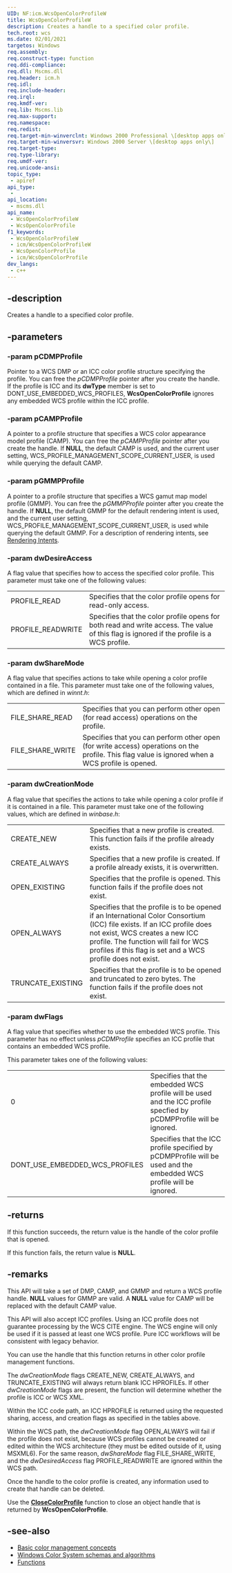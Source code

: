```yaml
---
UID: NF:icm.WcsOpenColorProfileW
title: WcsOpenColorProfileW
description: Creates a handle to a specified color profile.
tech.root: wcs
ms.date: 02/01/2021
targetos: Windows
req.assembly: 
req.construct-type: function
req.ddi-compliance: 
req.dll: Mscms.dll
req.header: icm.h
req.idl: 
req.include-header: 
req.irql: 
req.kmdf-ver: 
req.lib: Mscms.lib
req.max-support: 
req.namespace: 
req.redist: 
req.target-min-winverclnt: Windows 2000 Professional \[desktop apps only\]
req.target-min-winversvr: Windows 2000 Server \[desktop apps only\]
req.target-type: 
req.type-library: 
req.umdf-ver: 
req.unicode-ansi: 
topic_type:
 - apiref
api_type:
 - 
api_location:
 - mscms.dll
api_name:
 - WcsOpenColorProfileW
 - WcsOpenColorProfile
f1_keywords:
 - WcsOpenColorProfileW
 - icm/WcsOpenColorProfileW
 - WcsOpenColorProfile
 - icm/WcsOpenColorProfile
dev_langs:
 - c++
---
```


## -description

Creates a handle to a specified color profile.

## -parameters

### -param pCDMPProfile

Pointer to a WCS DMP or an ICC color profile structure specifying the profile. You can free the *pCDMPProfile* pointer after you create the handle. If the profile is ICC and its **dwType** member is set to DONT\_USE\_EMBEDDED\_WCS\_PROFILES, **WcsOpenColorProfile** ignores any embedded WCS profile within the ICC profile.

### -param pCAMPProfile

A pointer to a profile structure that specifies a WCS color appearance model profile (CAMP). You can free the *pCAMPProfile* pointer after you create the handle. If **NULL**, the default CAMP is used, and the current user setting, WCS\_PROFILE\_MANAGEMENT\_SCOPE\_CURRENT\_USER, is used while querying the default CAMP.

### -param pGMMPProfile

A pointer to a profile structure that specifies a WCS gamut map model profile (GMMP). You can free the *pGMMPProfile* pointer after you create the handle. If **NULL**, the default GMMP for the default rendering intent is used, and the current user setting, WCS\_PROFILE\_MANAGEMENT\_SCOPE\_CURRENT\_USER, is used while querying the default GMMP. For a description of rendering intents, see [Rendering Intents](/windows/win32/wcs/rendering-intents).

### -param dwDesireAccess

A flag value that specifies how to access the specified color profile. This parameter must take one of the following values:

| | |
|-|-|
| PROFILE\_READ | Specifies that the color profile opens for read-only access. |
| PROFILE\_READWRITE | Specifies that the color profile opens for both read and write access. The value of this flag is ignored if the profile is a WCS profile. |

### -param dwShareMode

A flag value that specifies actions to take while opening a color profile contained in a file. This parameter must take one of the following values, which are defined in *winnt.h*:

| | |
|-|-|
| FILE\_SHARE\_READ | Specifies that you can perform other open (for read access) operations on the profile. |
| FILE\_SHARE\_WRITE | Specifies that you can perform other open (for write access) operations on the profile. This flag value is ignored when a WCS profile is opened. |

### -param dwCreationMode

A flag value that specifies the actions to take while opening a color profile if it is contained in a file. This parameter must take one of the following values, which are defined in *winbase.h*:

| | |
|-|-|
| CREATE\_NEW | Specifies that a new profile is created. This function fails if the profile already exists. |
| CREATE\_ALWAYS | Specifies that a new profile is created. If a profile already exists, it is overwritten. |
| OPEN\_EXISTING | Specifies that the profile is opened. This function fails if the profile does not exist. |
| OPEN\_ALWAYS | Specifies that the profile is to be opened if an International Color Consortium (ICC) file exists. If an ICC profile does not exist, WCS creates a new ICC profile. The function will fail for WCS profiles if this flag is set and a WCS profile does not exist. |
| TRUNCATE\_EXISTING | Specifies that the profile is to be opened and truncated to zero bytes. The function fails if the profile does not exist. |

### -param dwFlags

A flag value that specifies whether to use the embedded WCS profile. This parameter has no effect unless *pCDMProfile* specifies an ICC profile that contains an embedded WCS profile.

This parameter takes one of the following values:

| | |
|-|-|
| 0 | Specifies that the embedded WCS profile will be used and the ICC profile specfied by pCDMPProfile will be ignored. |
| DONT\_USE\_EMBEDDED\_WCS\_PROFILES | Specifies that the ICC profile specified by pCDMPProfile will be used and the embedded WCS profile will be ignored. |

## -returns

If this function succeeds, the return value is the handle of the color profile that is opened.

If this function fails, the return value is **NULL**.

## -remarks

This API will take a set of DMP, CAMP, and GMMP and return a WCS profile handle. **NULL** values for GMMP are valid. A **NULL** value for CAMP will be replaced with the default CAMP value.

This API will also accept ICC profiles. Using an ICC profile does not guarantee processing by the WCS CITE engine. The WCS engine will only be used if it is passed at least one WCS profile. Pure ICC workflows will be consistent with legacy behavior.

You can use the handle that this function returns in other color profile management functions.

The *dwCreationMode* flags CREATE\_NEW, CREATE\_ALWAYS, and TRUNCATE\_EXISTING will always return blank ICC HPROFILEs. If other *dwCreationMode* flags are present, the function will determine whether the profile is ICC or WCS XML.

Within the ICC code path, an ICC HPROFILE is returned using the requested sharing, access, and creation flags as specified in the tables above.

Within the WCS path, the *dwCreationMode* flag OPEN\_ALWAYS will fail if the profile does not exist, because WCS profiles cannot be created or edited within the WCS architecture (they must be edited outside of it, using MSXML6). For the same reason, *dwShareMode* flag FILE\_SHARE\_WRITE, and the *dwDesiredAccess* flag PROFILE\_READWRITE are ignored within the WCS path.

Once the handle to the color profile is created, any information used to create that handle can be deleted.

Use the [**CloseColorProfile**](/windows/win32/api/icm/nf-icm-closecolorprofile) function to close an object handle that is returned by **WcsOpenColorProfile**.

## -see-also

* [Basic color management concepts](/windows/win32/wcs/basic-color-management-concepts)
* [Windows Color System schemas and algorithms](/windows/win32/wcs/windows-color-system-schemas-and-algorithms)
* [Functions](/windows/win32/wcs/functions)
